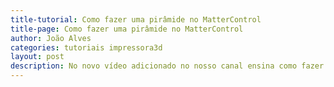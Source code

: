 ```yaml
---
title-tutorial: Como fazer uma pirâmide no MatterControl
title-page: Como fazer uma pirâmide no MatterControl
author: João Alves
categories: tutoriais impressora3d
layout: post
description: No novo vídeo adicionado no nosso canal ensina como fazer uma pirâmide num fatiador 3D! 
---
```


